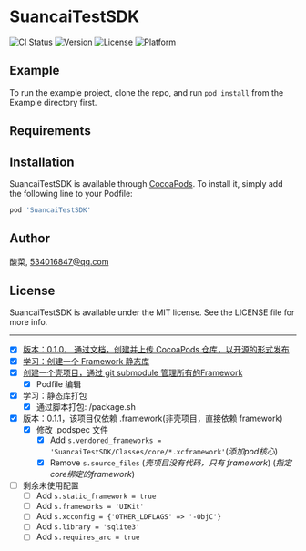 # SuancaiTestSDK

[![CI Status](https://img.shields.io/travis/酸菜/SuancaiTestSDK.svg?style=flat)](https://travis-ci.org/酸菜/SuancaiTestSDK)
[![Version](https://img.shields.io/cocoapods/v/SuancaiTestSDK.svg?style=flat)](https://cocoapods.org/pods/SuancaiTestSDK)
[![License](https://img.shields.io/cocoapods/l/SuancaiTestSDK.svg?style=flat)](https://cocoapods.org/pods/SuancaiTestSDK)
[![Platform](https://img.shields.io/cocoapods/p/SuancaiTestSDK.svg?style=flat)](https://cocoapods.org/pods/SuancaiTestSDK)

## Example

To run the example project, clone the repo, and run `pod install` from the Example directory first.

## Requirements

## Installation

SuancaiTestSDK is available through [CocoaPods](https://cocoapods.org). To install
it, simply add the following line to your Podfile:

```ruby
pod 'SuancaiTestSDK'
```

## Author

酸菜, 534016847@qq.com

## License

SuancaiTestSDK is available under the MIT license. See the LICENSE file for more info.

---

* [x] [版本：0.1.0， 通过文档，创建并上传 CocoaPods 仓库，以开源的形式发布](https://www.notion.so/iOS-CocoaPods-854f214d1fa64493ae062aa1f2748f14)
* [x] [学习：创建一个 Framework 静态库](https://gitee.com/Alexander_Li/suancai-test-sdkf)
* [x] [创建一个壳项目，通过 git submodule 管理所有的Framework](https://gitee.com/Alexander_Li/suancai-dev)
    * [x] Podfile 编辑
* [x] 学习：静态库打包
    * [x] 通过脚本打包: /package.sh
* [x] 版本：0.1.1，该项目仅依赖 .framework(非壳项目，直接依赖 framework)
    * [x] 修改 .podspec 文件
        * [x] Add `s.vendored_frameworks = 'SuancaiTestSDK/Classes/core/*.xcframework'`(*添加pod核心*)
        * [x] Remove `s.source_files` (*壳项目没有代码，只有 framework*)
(*指定core绑定的framework*)
* [ ] 剩余未使用配置
    * [ ] Add `s.static_framework = true`
    * [ ] Add `s.frameworks = 'UIKit'`
    * [ ] Add `s.xcconfig = {'OTHER_LDFLAGS' => '-ObjC'}`
    * [ ] Add `s.library = 'sqlite3'`
    * [ ] Add `s.requires_arc = true`